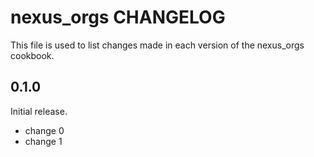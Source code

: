 # nexus_orgs CHANGELOG

This file is used to list changes made in each version of the nexus_orgs cookbook.

## 0.1.0

Initial release.

- change 0
- change 1
